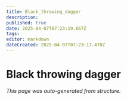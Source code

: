 ```yaml
---
title: Black_throwing_dagger
description: 
published: true
date: 2025-04-07T07:23:19.667Z
tags: 
editor: markdown
dateCreated: 2025-04-07T07:23:17.470Z
---
```


# Black throwing dagger

*This page was auto-generated from structure.*